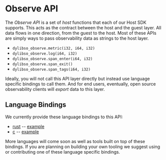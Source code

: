 # Observe API

The *Observe API* is a set of *host* functions that each of our Host SDK supports.
This acts as the contract between the host and the guest layer. All data flows in one direction,
from the guest to the host. Most of these APIs are simply ways to pass observability data as strings
to the host layer.

* `dylibso_observe.metric(i32, i64, i32)`
* `dylibso_observe.log(i64, i32)`
* `dylibso_observe.span_enter(i64, i32)`
* `dylibso_observe.span_exit()`
* `dylibso_observe.span_tags(i64, i32)`

Ideally, you will not call this API layer directly but instead use language specific bindings to call them. And for end users, eventually, open source observability clients will *export* data to this layer.

## Language Bindings

We currently provide these language bindings to this API:

* [rust](rust/) -- [example](test/rust/src/main.rs)
* [c](c/) -- [example](test/c/main.c)

More languages will come soon as well as tools built on top of these bindings. If you are planning on building your own tooling we suggest using or contributing one of these language specific bindings.

